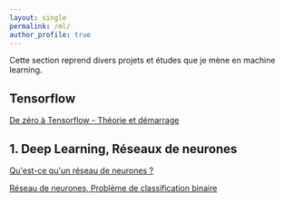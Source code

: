 ```yaml
---
layout: single
permalink: /ml/
author_profile: true
---
```


Cette section reprend divers projets et études que je mène en machine learning.
## Tensorflow

[De zéro à Tensorflow - Théorie et démarrage](https://alexpeterbec.github.io/definitions/tensorflow/tensors/tensorflow-theorie/)

## 1. Deep Learning, Réseaux de neurones

[Qu'est-ce qu'un réseau de neurones ?](https://alexpeterbec.github.io/nn/intro-dl/)

[Réseau de neurones, Problème de classification binaire](https://alexpeterbec.github.io/nn/logreg/nn-log-reg/)
